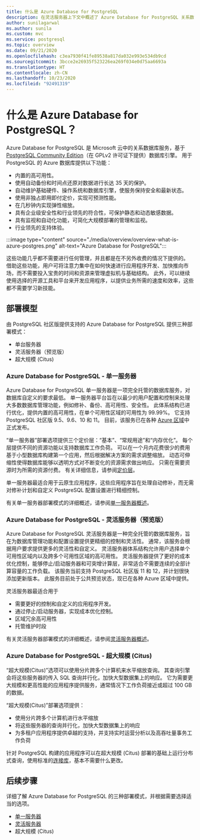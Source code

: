 ```yaml
---
title: 什么是 Azure Database for PostgreSQL
description: 在灵活服务器上下文中概述了 Azure Database for PostgreSQL 关系数据库服务。
author: sunilagarwal
ms.author: sunila
ms.custom: mvc
ms.service: postgresql
ms.topic: overview
ms.date: 09/21/2020
ms.openlocfilehash: c3ea7930f41fe89538a817da032e993e534db9cd
ms.sourcegitcommit: 3bcce2e26935f523226ea269f034e0d75aa6693a
ms.translationtype: HT
ms.contentlocale: zh-CN
ms.lasthandoff: 10/23/2020
ms.locfileid: "92491319"
---
```

# <a name="what-is-azure-database-for-postgresql"></a>什么是 Azure Database for PostgreSQL？

Azure Database for PostgreSQL 是 Microsoft 云中的关系数据库服务，基于 [PostgreSQL Community Edition](https://www.postgresql.org/)（在 GPLv2 许可证下提供）数据库引擎。 用于 PostgreSQL 的 Azure 数据库提供以下功能：

- 内置的高可用性。
- 使用自动备份和时间点还原对数据进行长达 35 天的保护。
- 自动维护基础硬件、操作系统和数据库引擎，使服务保持安全和最新状态。
- 使用非独占即用即付定价，实现可预测性能。
- 在几秒钟内实现弹性缩放。
- 具有企业级安全性和行业领先的符合性，可保护静态和动态敏感数据。
- 具有监视和自动化功能，可简化大规模部署的管理和监视。
- 行业领先的支持体验。

 :::image type="content" source="./media/overview/overview-what-is-azure-postgres.png" alt-text="Azure Database for PostgreSQL":::

这些功能几乎都不需要进行任何管理，并且都是在不另外收费的情况下提供的。 借助这些功能，用户可将注意力集中在如何快速进行应用程序开发、加快推向市场，而不需要投入宝贵的时间和资源来管理虚拟机与基础结构。 此外，可以继续使用选择的开源工具和平台来开发应用程序，以提供业务所需的速度和效率，这些都不需要学习新技能。

## <a name="deployment-models"></a>部署模型

由 PostgreSQL 社区版提供支持的 Azure Database for PostgreSQL 提供三种部署模式：

- 单台服务器
- 灵活服务器（预览版）
- 超大规模 (Citus)

### <a name="azure-database-for-postgresql---single-server"></a>Azure Database for PostgreSQL - 单一服务器

Azure Database for PostgreSQL 单一服务器是一项完全托管的数据库服务，对数据库自定义的要求最低。 单一服务器平台旨在以最少的用户配置和控制来处理大多数数据库管理功能，例如修补、备份、高可用性、安全性。 此体系结构已进行优化，提供内置的高可用性，在单个可用性区域的可用性为 99.99%。 它支持 PostgreSQL 社区版 9.5、9.6、10 和 11。 目前，该服务已在各种 [Azure 区域](https://azure.microsoft.com/global-infrastructure/services/)中正式发布。

“单一服务器”部署选项提供三个定价层：“基本”、“常规用途”和“内存优化”。 每个层提供不同的资源功能以支持数据库工作负荷。 可以在一个月内花费很少的费用基于小型数据库构建第一个应用，然后根据解决方案的需求调整缩放。 动态可伸缩性使得数据库能够以透明方式对不断变化的资源需求做出响应。 只需在需要资源时为所需的资源付费。 有关详细信息，请参阅[定价层](./concepts-pricing-tiers.md)。

单一服务器最适合用于云原生应用程序，这些应用程序旨在处理自动修补，而无需对修补计划和自定义 PostgreSQL 配置设置进行精细控制。

有关单一服务器部署模式的详细概述，请参阅[单一服务器概述](./overview-single-server.md)。

### <a name="azure-database-for-postgresql---flexible-server-preview"></a>Azure Database for PostgreSQL - 灵活服务器（预览版）

Azure Database for PostgreSQL 灵活服务器是一种完全托管的数据库服务，旨在为数据库管理功能和配置设置提供更精细的控制和灵活性。 通常，该服务会根据用户要求提供更多的灵活性和自定义。 灵活服务器体系结构允许用户选择单个可用性区域内以及跨多个可用性区域的高可用性。 灵活服务器提供了更好的成本优化控制，能够停止/启动服务器和可突增计算层，非常适合不需要连续的全部计算容量的工作负载。 该服务当前支持 PostgreSQL 社区版 11 和 12，并计划很快添加更新版本。 此服务目前处于公共预览状态，现已在各种 Azure 区域中提供。

灵活服务器最适合用于

- 需要更好的控制和自定义的应用程序开发。
- 通过停止/启动服务器，实现成本优化控制。
- 区域冗余高可用性
- 托管维护时段
  
有关灵活服务器部署模式的详细概述，请参阅[灵活服务器概述](./flexible-server/overview.md)。

### <a name="azure-database-for-postgresql--hyperscale-citus"></a>Azure Database for PostgreSQL - 超大规模 (Citus)

“超大规模(Citus)”选项可以使用分片跨多个计算机来水平缩放查询。 其查询引擎会将这些服务器的传入 SQL 查询并行化，加快大型数据集上的响应。 它为需要更大规模和更高性能的应用程序提供服务，通常情况下工作负荷接近或超过 100 GB 的数据。

“超大规模(Citus)”部署选项提供：

- 使用分片跨多个计算机进行水平缩放
- 将这些服务器的查询并行化，加快大型数据集上的响应
- 为多租户应用程序提供卓越的支持，并支持实时运营分析以及高吞吐量事务工作负荷
  
针对 PostgreSQL 构建的应用程序可以在超大规模 (Citus) 部署的基础上运行分布式查询，使用标准的[连接库](./concepts-connection-libraries.md)，基本不需要什么更改。

## <a name="next-steps"></a>后续步骤

详细了解 Azure Database for PostgreSQL 的三种部署模式，并根据需要选择适当的选项。

- [单一服务器](./overview-single-server.md)
- [灵活服务器](./flexible-server/overview.md)
- 超大规模 (Citus)